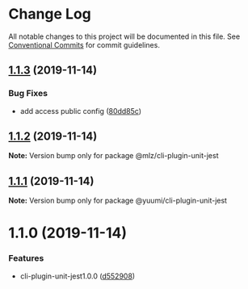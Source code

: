 # Change Log

All notable changes to this project will be documented in this file.
See [Conventional Commits](https://conventionalcommits.org) for commit guidelines.

## [1.1.3](https://github.com/juicecube/Yuumi/compare/v1.1.2...v1.1.3) (2019-11-14)


### Bug Fixes

* add access public config ([80dd85c](https://github.com/juicecube/Yuumi/commit/80dd85c658a599c0a6b5f16e8281e5808048ef6c))





## [1.1.2](https://github.com/juicecube/Yuumi/compare/v1.1.1...v1.1.2) (2019-11-14)

**Note:** Version bump only for package @mlz/cli-plugin-unit-jest





## [1.1.1](https://github.com/juicecube/Yuumi/compare/v1.1.0...v1.1.1) (2019-11-14)

**Note:** Version bump only for package @yuumi/cli-plugin-unit-jest





# 1.1.0 (2019-11-14)


### Features

* cli-plugin-unit-jest1.0.0 ([d552908](https://github.com/juicecube/Yuumi/commit/d552908a4cd429c181545654d650bd2f52693e3b))
